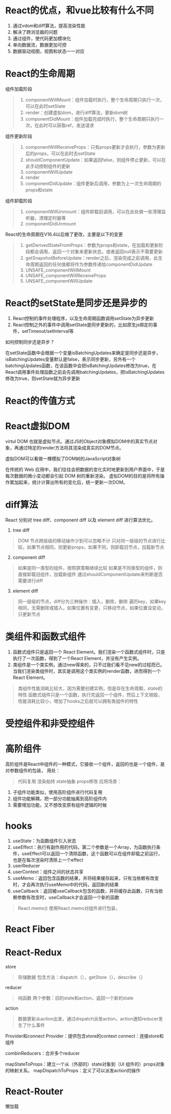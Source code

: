 # React的优点，和vue比较有什么不同
1. 通过vdom和diff算法，提高渲染性能
2. 解决了跨浏览器的问题
3. 通过组件，使代码更加模块化
4. 单向数据流，数据更加可控
5. 数据驱动视图，视图和状态一一对应


# React的生命周期
组件加载阶段
> 1. componentWillMount：组件加载时执行，整个生命周期只执行一次，可以在此时setState
> 2. render：创建虚拟dom，进行diff算法，更新dom树
> 3. componentDidMount：组件加载完成时执行，整个生命周期只执行一次，在此时可以获取ref，发送请求

组件更新阶段
> 1. componentWillReceiveProps：只有props更新才会执行，参数为更新后的props，可以在此时去setState
> 2. shouldComponentUpdate：如果返回false，则组件停止更新，可以在此手动控制组件的更新
> 3. componentWillUpdate
> 4. render
> 5. componentDidUpdate：组件更新后调用，参数为上一次生命周期的props和state

组件卸载阶段
> 1. componentWillUnmount：组件卸载前调用，可以在此处做一些清理监听器，清理定时器等
> 2. componentDidUnmount

React的生命周期在V16.4以后做了更改，主要是以下的变更
> 1. getDerivedStateFromProps：参数为props和state，在加载和更新阶段都会调用，返回一个对象来更新状态，或者返回null表示不需要更新
> 2. getSnapshotBeforeUpdate：render之后，渲染完成之前调用，此生命周期返回的任何值都将作为参数传递给componentDidUpdate
> 3. UNSAFE_componentWillMount
> 4. UNSAFE_componentWillReceiveProps
> 5. UNSAFE_componentWillUpdate

# React的setState是同步还是异步的
1. React控制的事件处理程序，以及生命周期函数调用setState为异步更新
2. React控制之外的事件中调用setState是同步更新的，比如原生js绑定的事件，setTimeout/setInterval等

如何控制同步还是异步？

在setState函数中会根据一个变量isBatchingUpdates来确定是同步还是异步，isBatchingUpdates变量默认是false，表示同步更新，另外有一个batchingUpdates函数，在该函数中会把isBatchingUpdates修改为true，在React调用事件处理函数之前会先调用batchingUpdates，把isBatchingUpdates修改为true，则setState就为异步更新

# React的传值方式

# React虚拟DOM
virtul DOM 也就是虚拟节点。通过JS的Object对象模拟DOM中的真实节点对象，再通过特定的render方法将其渲染成真实的DOM节点。

虚拟DOM可以看做一棵模拟了DOM树的JavaScript对象树

在传统的 Web 应用中，我们往往会把数据的变化实时地更新到用户界面中，于是每次数据的微小变动都会引起 DOM 树的重新渲染。
虚拟DOM的目的是将所有操作累加起来，统计计算出所有的变化后，统一更新一次DOM。

# diff算法
React 分别对 tree diff、component diff 以及 element diff 进行算法优化。
1. tree diff
> DOM 节点跨层级的移动操作少到可以忽略不计
> 只对同一层级的节点进行比较，如果节点相同，则更新props，如果不同，则卸载旧节点，加载新节点
2. component diff
> 如果是同一类型的组件，按照原策略继续比较
> 如果是不同类型的组件，则直接卸载旧组件，加载新组件
> 通过shouldComponentUpdate来判断是否需要进行diff
3. element diff
> 同一层级的节点，diff分为三种操作：插入，删除，删除
> 遍历key，如果key相同，无需删除或插入，如果位置有变更，只移动节点，如果位置没变动，只更新节点

# 类组件和函数式组件
1. 函数式组件只是返回一个 React Element。我们渲染一个函数式组件时，只是执行了一次函数，得到了一个React Element，并没有产生实例。
2. 类组件是一个类实例，通过new得来的，只不过我们看不见new的过程而已。当我们渲染类组件时，其实是调用这个类实例的render函数，进而得到一个React Element。
> 类组件性能消耗比较大，因为需要创建实例，但是存在生命周期，state的特性
> 函数式组件只是一个函数，执行完返回一个组件，然后上下文销毁，性能消耗比较小，增加了hooks之后就可以拥有类组件的特性

# 受控组件和非受控组件

# 高阶组件
高阶组件是React中组件的一种模式，它接收一个组件，返回的也是一个组件，是对参数组件的包装，
用处：
> 代码复用
> 渲染劫持
> state抽象
> props修改
应用场景：
1. 子组件功能类似，使用高阶组件进行代码复用
2. 组件功能解耦，把一部分功能抽离到高阶组件内
3. 需要增加功能，又不想改变原有组件逻辑的时候

# hooks
1. useState：为函数组件引入状态
2. useEffect：执行有副作用的代码，第二个参数是一个Array，为函数执行条件，useEffect可以返回一个清除函数，这个函数可以在组件卸载之前运行，也是在每次渲染时清除上一个effect
3. userReducer
4. userContext：组件之间的状态共享
5. useMemo：返回包含函数的结果，并将结果缓存起来，只有当依赖有改变时，才会再次执行useMemo中的代码，返回新的结果
6. useCallback：返回被useCallback包含的函数，并将缓存此函数，只有当依赖参数有改变时，useCallback才会返回一个新的函数
> React.memo()
> 使用React.memo对组件进行包装，


# React Fiber

# React-Redux
store
> 存储数据
> 包含方法：dispatch（），getStore（），describe（）

reducer
> 纯函数
> 两个参数：旧的state和action，返回一个新的state

action
> 数据更新从action出发，通过dispatch派发action，action通知reducer发生了什么事件

Provider和connect
Provider：提供包含store的context
connect：连接store和组件

combinReducers：合并多个reducer

mapStateToProps：建立一个从（外部的）state对象到（UI 组件的）props对象的映射关系。
mapDispatchToProps：定义了可以派发action的操作

# React-Router
懒加载
